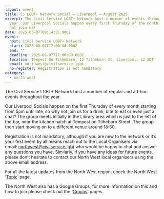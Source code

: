```yaml
---
layout: event
title: CS LGBT+ Network Social – Liverpool – August 2025
excerpt: The Civil Service LGBT+ Network host a number of events throughout the
  year. Our Liverpool Socials happen every first Thursday of the month, so why
  not join us!
date: 2025-03-07T09:14:31.980Z
event:
  host: Civil Service LGBT+ Network
  start: 2025-08-07T17:00:00.000Z
  end: ""
  deadline: 2025-08-07T17:00:00.000Z
  location: Tempest On Tithebarn, 12 Tithebarn St, Liverpool, L2 2DT
  email: northwest@civilservice.lgbt
  no-register: Registration is not mandatory
category:
  - north-west
---
```

The Civil Service LGBT+ Network host a number of regular and ad-hoc events throughout the year.

Our Liverpool Socials happen on the first Thursday of every month starting from 5pm until late, so why not join us for a drink, bite to eat or even just a chat? The group meets initially in the Library area which is just to the left of the bar, near the kitchen hatch at Tempest on Tithebarn Street. The group then start moving on to a different venue around 18:30.

Registration is not mandatory, although if you are new to the network or it’s your first event by all means reach out to the Local Organisers via email: [northwest@civilservice.lgbt](mailto:northwest@civilservice.lgbt) who would be happy to chat and answer any questions you have. Similarly, if you have any ideas for future events, please don’t hesitate to contact our North West local organisers using the above email address.

For all the latest updates from the North West region, check the North West ‘[Topic](https://www.civilservice.lgbt/topic/north-west)’ page.

T﻿he North West also has a Google Groups, for more information on this and how to join please check out the ‘[Groups](https://www.civilservice.lgbt/groups/)’ pages.